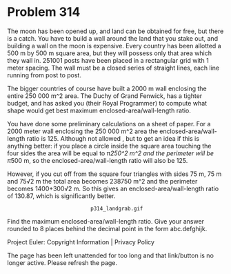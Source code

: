 #   Problem 314

   The moon has been opened up, and land can be obtained for free, but there
   is a catch. You have to build a wall around the land that you stake out,
   and building a wall on the moon is expensive. Every country has been
   allotted a 500 m by 500 m square area, but they will possess only that
   area which they wall in. 251001 posts have been placed in a rectangular
   grid with 1 meter spacing. The wall must be a closed series of straight
   lines, each line running from post to post.

   The bigger countries of course have built a 2000 m wall enclosing the
   entire 250 000 m^2 area. The Duchy of Grand Fenwick, has a tighter budget,
   and has asked you (their Royal Programmer) to compute what shape would get
   best maximum enclosed-area/wall-length ratio.

   You have done some preliminary calculations on a sheet of paper. For a
   2000 meter wall enclosing the 250 000 m^2 area the
   enclosed-area/wall-length ratio is 125.
   Although not allowed , but to get an idea if this is anything better: if
   you place a circle inside the square area touching the four sides the area
   will be equal to π*250^2 m^2 and the perimeter will be π*500 m, so the
   enclosed-area/wall-length ratio will also be 125.

   However, if you cut off from the square four triangles with sides 75 m, 75
   m and 75√2 m the total area becomes 238750 m^2 and the perimeter becomes
   1400+300√2 m. So this gives an enclosed-area/wall-length ratio of 130.87,
   which is significantly better.

                               p314_landgrab.gif

   Find the maximum enclosed-area/wall-length ratio.
   Give your answer rounded to 8 places behind the decimal point in the form
   abc.defghijk.

   Project Euler: Copyright Information | Privacy Policy

   The page has been left unattended for too long and that link/button is no
   longer active. Please refresh the page.
